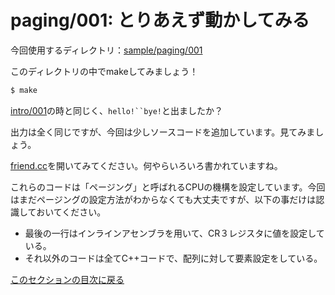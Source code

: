 paging/001: とりあえず動かしてみる
==========================

今回使用するディレクトリ：[sample/paging/001](https://github.com/PFLab-OS/Toshokan/tree/master/sample/paging/001)

このディレクトリの中でmakeしてみましょう！

```bash
$ make
```

[intro/001](../intro/001.md)の時と同じく、`hello!``bye!`と出ましたか？

出力は全く同じですが、今回は少しソースコードを追加しています。見てみましょう。

[friend.cc](https://github.com/PFLab-OS/Toshokan/blob/master/sample/paging/001/friend.cc#L41-L59)を開いてみてください。何やらいろいろ書かれていますね。

これらのコードは「ページング」と呼ばれるCPUの機構を設定しています。今回はまだページングの設定方法がわからなくても大丈夫ですが、以下の事だけは認識しておいてください。

* 最後の一行はインラインアセンブラを用いて、CR３レジスタに値を設定している。
* それ以外のコードは全てC++コードで、配列に対して要素設定をしている。

[このセクションの目次に戻る](index.md)
